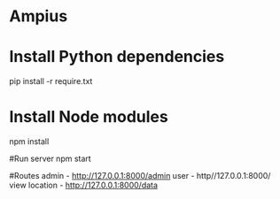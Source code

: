 # Ampius
# Install Python dependencies
pip install -r require.txt

# Install Node modules
npm install 

#Run server
npm start 

#Routes
admin - http://127.0.0.1:8000/admin
user - http//127.0.0.1:8000/
view location - http://127.0.0.1:8000/data
